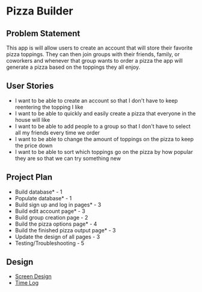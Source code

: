 # Pizza Builder

## Problem Statement
This app is will allow users to create an account that will store their favorite pizza toppings.
They can then join groups with their friends, family, or coworkers and whenever that group wants
to order a pizza the app will generate a pizza based on the toppings they all enjoy.

## User Stories
- I want to be able to create an account so that I don't have to keep reentering the topping I like
- I want to be able to quickly and easily create a pizza that everyone in the house will like
- I want to be able to add people to a group so that I don't have to select all my friends every time we order
- I want to be able to change the amount of toppings on the pizza to keep the price down
- I want to be able to sort which toppings go on the pizza by how popular they are so that we can try something new

## Project Plan
- Build database* - 1
- Populate database* - 1
- Build sign up and log in pages* - 3
- Build edit account page* - 3
- Build group creation page - 2
- Build the pizza options page* - 4
- Build the finished pizza output page* - 3
- Update the design of all pages - 3
- Testing/Troubleshooting - 5

## Design
* [Screen Design](DesignDocuments/PizzaGeneratorWireframe.png)
* [Time Log](src/timeLog.md)